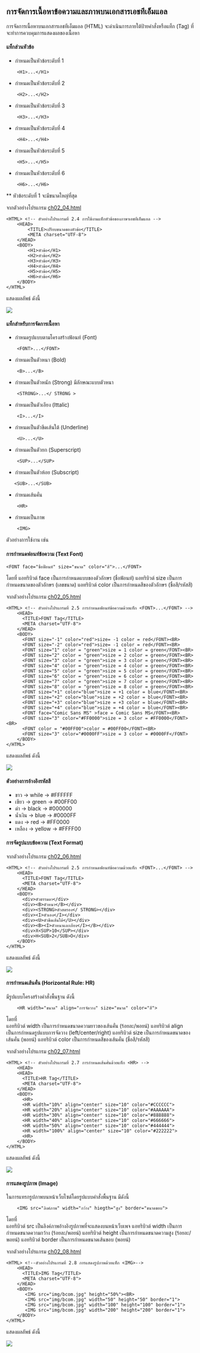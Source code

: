 ## การจัดการเนื้อหาข้อความและภาพบนเอกสารเอชทีเอ็มแอล
การจัดการเนื้อหาบนเอกสารเอชทีเอ็มแอล (HTML) จะดำเนินการภายใต้ป้ายคำสั่งหรือแท็ก (Tag) ที่จะทำการควบคุมการแสดงผลของเนื้อหา

#### แท็กส่วนหัวข้อ
* กำหนดเป็นหัวข้อระดับที่ 1
```
    <H1>...</H1>
```
* กำหนดเป็นหัวข้อระดับที่ 2
```
    <H2>...</H2>	
```
* กำหนดเป็นหัวข้อระดับที่ 3
```
    <H3>...</H3>	
```
* กำหนดเป็นหัวข้อระดับที่ 4
```
    <H4>...</H4>
```
* กำหนดเป็นหัวข้อระดับที่ 5
```
    <H5>...</H5>
```	
* กำหนดเป็นหัวข้อระดับที่ 6
```
    <H6>...</H6>	
```
** หัวข้อระดับที่ 1 จะมีขนาดใหญ่ที่สุด

จากตัวอย่างโปรแกรม [ch02_04.html](src/ch02_04.html)
```
<HTML> <!-- ตัวอย่างโปรแกรมที่ 2.4 การใช้งานแท็กหัวข้อของภาษาเอชทีเอ็มแอล -->
    <HEAD>
        <TITLE>เปรียบขนาดของหัวข้อ</TITLE>
        <META charset="UTF-8">
    </HEAD>
    <BODY>
        <H1>หัวข้อ</H1>
        <H2>หัวข้อ</H2>
        <H3>หัวข้อ</H3>
        <H4>หัวข้อ</H4>
        <H5>หัวข้อ</H5>
        <H6>หัวข้อ</H6>
    </BODY>
</HTML>
```
แสดงผลลัพธ์ ดังนี้

<img src=output/ch02_04.png>

#### แท็กสำหรับการจัดการเนื้อหา
* กำหนดรูปแบบตามโครงสร้างฟ้อนท์ (Font)
```
    <FONT>...</FONT>	
```  
* กำหนดเป็นตัวหนา (Bold)    
```    
    <B>...</B>
```  
* กำหนดเป็นตัวหนัก (Strong) มีลักษณะแบบตัวหนา	   
```               
    <STRONG>...</ STRONG >	 
```  
* กำหนดเป็นตัวเอียง (Ittalic)   
```  
    <I>...</I>	  
```  
* กำหนดเป็นตัวขีดเส้นใต้ (Underline)        
```        
    <U>...</U>	   
```  
* กำหนดเป็นตัวยก (Superscript)      
```        
    <SUP>...</SUP>	 
```  
* กำหนดเป็นตัวห้อย (Subscript)   
 ```          
    <SUB>...</SUB>	 
```  
* กำหนดเส้นคั่น    
```        
    <HR>	     
```  
* กำหนดเป็นภาพ    
```             
    <IMG>	                    
```

ตัวอย่างการใช้งาน เช่น 

#### การกำหนดฟอนท์ข้อความ (Text Font)
```
<FONT face="ชื่อฟ้อนท์" size="ขนาด" color="สี">...</FONT>
```
โดยที่
    แอทริบิวต์  face เป็นการกำหนดแบบของตัวอักษร (ชื่อฟ้อนท์)
    แอทริบิวต์  size เป็นการกำหนดขนาดของตัวอักษร (เลขขนาด)
    แอทริบิวต์  color เป็นการกำหนดสีของตัวอักษร (ชื่อสี/รหัสสี)

จากตัวอย่างโปรแกรม [ch02_05.html](src/ch02_05.html)
```
<HTML> <!-- ตัวอย่างโปรแกรมที่ 2.5 การกำหนดฟอนท์ข้อความด้วยแท็ก <FONT>...</FONT> -->
    <HEAD>
      <TITLE>FONT Tag</TITLE>
      <META charset="UTF-8">
    </HEAD>
    <BODY>
      <FONT size="-1" color="red">size= -1 color = red</FONT><BR>
      <FONT size="-2" color="red">size= -1 color = red</FONT><BR>
      <FONT size="1" color = "green">size = 1 color = green</FONT><BR>
      <FONT size="2" color = "green">size = 2 color = green</FONT><BR>
      <FONT size="3" color = "green">size = 3 color = green</FONT><BR>
      <FONT size="4" color = "green">size = 4 color = green</FONT><BR>
      <FONT size="5" color = "green">size = 5 color = green</FONT><BR>
      <FONT size="6" color = "green">size = 6 color = green</FONT><BR>
      <FONT size="7" color = "green">size = 7 color = green</FONT><BR>
      <FONT size="8" color = "green">size = 8 color = green</FONT><BR>
      <FONT size="+1" color="blue">size = +1 color = blue</FONT><BR>
      <FONT size="+2" color="blue">size = +2 color = blue</FONT><BR>
      <FONT size="+3" color="blue">size = +3 color = blue</FONT><BR>
      <FONT size="+4" color="blue">size = +4 color = blue</FONT><BR>
      <FONT face="Comic Sans MS" >face = Comic Sans MS</FONT><BR>
      <FONT size="3" color="#FF0000">size = 3 color = #FF0000</FONT><BR>
      <FONT color = "#00FF00">color = #00FF00</FONT><BR>
      <FONT size="3" color="#0000FF">size = 3 color = #0000FF</FONT>
    </BODY>
</HTML>
```
แสดงผลลัพธ์ ดังนี้

<img src=output/ch02_05.png>

#### ตัวอย่างการอ้างอิงรหัสสี
* ขาว -> while -> #FFFFFF
* เขียว	-> green -> #00FF00
* ดำ -> black -> #000000
* น้ำเงิน -> blue -> #0000FF
* แดง -> red -> #FF0000
* เหลือง -> yellow -> #FFFF00

#### การจัดรูปแบบข้อความ (Text Format)
จากตัวอย่างโปรแกรม [ch02_06.html](src/ch02_06.html)
```
<HTML> <!-- ตัวอย่างโปรแกรมที่ 2.5 การกำหนดฟอนท์ข้อความด้วยแท็ก <FONT>...</FONT> -->
    <HEAD>
      <TITLE>FONT Tag</TITLE>
      <META charset="UTF-8">
    </HEAD>
    <BODY>
      <div>ตัวธรรมดา</div>
      <div><B>ตัวหนา</B></div>
      <div><STRONG>ตัวสตรอง</ STRONG></div>
      <div><I>ตัวเอง</I></div>
      <div><U>ตัวขีดเส้นใต้</U></div>
      <div><B><I>ตัวหนาและเอียง</I></B></div>
      <div>X<SUP>10</SUP></div>
      <div>H<SUB>2</SUB>O</div>
    </BODY>
</HTML>
```
แสดงผลลัพธ์ ดังนี้

<img src=output/ch02_06.png>

#### การกำหนดเส้นคั่น (Horizontal Rule: HR)
มีรูปแบบโครงสร้างคำสั่งพื้นฐาน ดังนี้
```
    <HR width="ขนาด" align="การจัดวาง" size="ขนาด" color="สี">
```
โดยที่	
    แอทริบิวต์  width เป็นการกำหนดขนาดความยาวของเส้นคั่น (ร้อยละ/พอยน์)
 	แอทริบิวต์  align เป็นการกำหนดรูปแบบการจัดวาง (left/center/right)
	แอทริบิวต์  size เป็นการกำหนดขนาดของเส้นคั่น (พอยน์)
	แอทริบิวต์  color เป็นการกำหนดสีของเส้นคั่น (ชื่อสี/รหัสสี)

จากตัวอย่างโปรแกรม [ch02_07.html](src/ch02_06.html)
```
<HTML> <!-- ตัวอย่างโปรแกรมที่ 2.7 การกำหนดเส้นคั่นด้วยแท็ก <HR> -->
    <HEAD>
    <HEAD>
      <TITLE>HR Tag</TITLE>
      <META charset="UTF-8">
    </HEAD>
    <BODY>
      <HR>
      <HR width="10%" align="center" size="10" color="#CCCCCC">
      <HR width="20%" align="center" size="10" color="#AAAAAA">
      <HR width="30%" align="center" size="10" color="#888888">
      <HR width="40%" align="center" size="10" color="#666666">
      <HR width="50%" align="center" size="10" color="#444444">
      <HR width="100%" align="center" size="10" color="#222222">
      <HR>
    </BODY>
</HTML>    
```
แสดงผลลัพธ์ ดังนี้

<img src=output/ch02_07.png>

#### การแสดงรูปภาพ (Image)
ในการแทรกรูปภาพบนหน้าเว็บไซต์โดยรูปแบบคำสั่งพื้นฐาน มีดังนี้
```
    <IMG src="ลิงค์ภาพ" width="กว้าง" hiegth="สูง" border="ขนาดขอบ">
```
โดยที่	
    แอทริบิวต์  src เป็นลิงค์ภาพอ้างอิงรูปภาพที่จะแสดงบนหน้าเว็บเพจ
 	แอทริบิวต์  width เป็นการกำหนดขนาดความกว้าง (ร้อยละ/พอยน์)
	แอทริบิวต์  height เป็นการกำหนดขนาดความสูง (ร้อยละ/พอยน์)
	แอทริบิวต์  border เป็นการกำหนดขนาดเส้นขอบ (พอยน์)

จากตัวอย่างโปรแกรม [ch02_08.html](src/ch02_08.html)
```
<HTML> <!--ตัวอย่างโปรแกรมที่ 2.8 การแสดงรูปภาพด้วยแท็ก <IMG>-->
    <HEAD>
      <TITLE>IMG Tag</TITLE>
      <META charset="UTF-8">
    </HEAD>
    <BODY>
       <IMG src="img/bcom.jpg" height="50%"><BR>
       <IMG src="img/bcom.jpg" width="50" height="50" border="1">
       <IMG src="img/bcom.jpg" width="100" height="100" border="1">
       <IMG src="img/bcom.jpg" width="200" height="200" border="1">
    </BODY>
</HTML>  
```
แสดงผลลัพธ์ ดังนี้

<img src=output/ch02_08.png>

